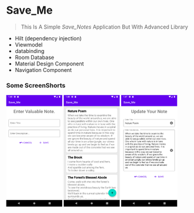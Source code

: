 <!-- heading -->
# Save_Me


<!-- Blockquote -->
<!-- Strong -->
>  This Is A Simple _Save_Notes_ Application But With Advanced Library

<!------------
-->


<!--ul-->
* Hilt (dependency injection)
* Viewmodel
* databinding
* Room Database
* Material Design Component
* Navigation Component

### Some ScreenShorts

<p float="left">
<img src ="/sample_images/img3.png" width="150" height="300">
<img src ="/sample_images/img1.png" width="150" height="300">
<img src ="/sample_images/img2.png" width="150" height="300">
</p>








